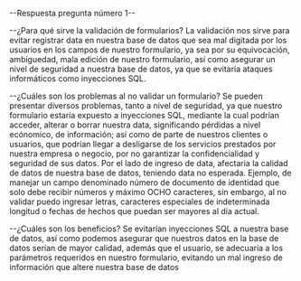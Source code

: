 --Respuesta pregunta número 1--

--¿Para qué sirve la validación de formularios?
La validación nos sirve para evitar registrar data en nuestra base de datos que sea mal digitada por los usuarios en los campos de nuestro  formulario, ya sea por su equivocación, ambiguedad, mala edición de nuestro formulario, así como asegurar un nivel de seguridad a nuestra base de datos, ya que se evitaría ataques informáticos como inyecciones SQL.

--¿Cuáles son los problemas al no validar un formulario?
Se pueden presentar diversos problemas, tanto a nivel de seguridad, ya que nuestro formulario estaría expuesto a inyecciones SQL, mediante la cual podrían acceder, alterar o borrar nuestra data, significando pérdidas a nivel ecónomico, de información; así como de parte de nuestros clientes o usuarios, que podrían llegar a desligarse de los servicios prestados por nuestra empresa o negocio, por no garantizar la confidencialidad y seguridad de sus datos.
Por el lado de ingreso de data, afectaria la calidad de datos de nuestra base de datos, teniendo data no esperada. Ejemplo, de manejar un campo denominado número de documento de identidad que solo debe recibir números y máximo OCHO caracteres, sin embargo, al no validar puedo ingresar letras, caracteres especiales de indeterminada longitud o fechas de hechos que puedan ser mayores al día actual.

--¿Cuáles son los beneficios?
Se evitarían inyecciones SQL a nuestra base de datos, así como podemos asegurar que nuestros datos en la base de datos serían de mayor calidad, además que el usuario, se adecuaría a los parámetros requeridos en nuestro formulario, evitando un mal ingreso de información que altere nuestra base de datos